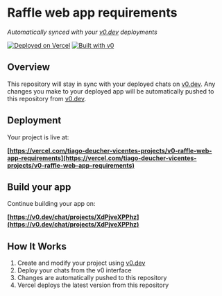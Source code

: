 # Raffle web app requirements

*Automatically synced with your [v0.dev](https://v0.dev) deployments*

[![Deployed on Vercel](https://img.shields.io/badge/Deployed%20on-Vercel-black?style=for-the-badge&logo=vercel)](https://vercel.com/tiago-deucher-vicentes-projects/v0-raffle-web-app-requirements)
[![Built with v0](https://img.shields.io/badge/Built%20with-v0.dev-black?style=for-the-badge)](https://v0.dev/chat/projects/XdPjveXPPhz)

## Overview

This repository will stay in sync with your deployed chats on [v0.dev](https://v0.dev).
Any changes you make to your deployed app will be automatically pushed to this repository from [v0.dev](https://v0.dev).

## Deployment

Your project is live at:

**[https://vercel.com/tiago-deucher-vicentes-projects/v0-raffle-web-app-requirements](https://vercel.com/tiago-deucher-vicentes-projects/v0-raffle-web-app-requirements)**

## Build your app

Continue building your app on:

**[https://v0.dev/chat/projects/XdPjveXPPhz](https://v0.dev/chat/projects/XdPjveXPPhz)**

## How It Works

1. Create and modify your project using [v0.dev](https://v0.dev)
2. Deploy your chats from the v0 interface
3. Changes are automatically pushed to this repository
4. Vercel deploys the latest version from this repository